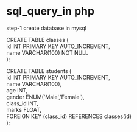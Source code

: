 # sql_query_in php

step-1 create database in mysql 

CREATE TABLE classes (        <br>
    id INT PRIMARY KEY AUTO_INCREMENT, <br>
    name VARCHAR(100) NOT NULL  <br>
); <br>


CREATE TABLE students (            <br>
    id INT PRIMARY KEY AUTO_INCREMENT,    <br>
    name VARCHAR(100),   <br>
    age INT,       <br>
    gender ENUM('Male','Female'),     <br>
    class_id INT,     <br>
    marks FLOAT,  <br>
    FOREIGN KEY (class_id) REFERENCES classes(id)     <br>
);
